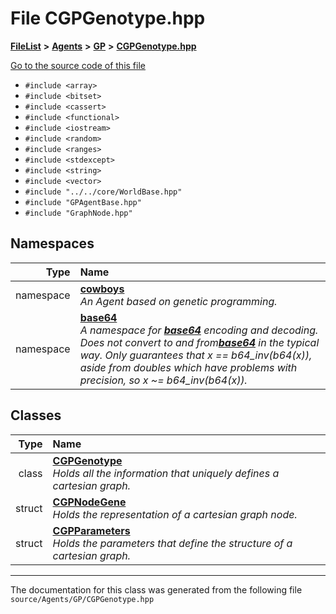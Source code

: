 

# File CGPGenotype.hpp



[**FileList**](files.md) **>** [**Agents**](dir_425e53e3c77c59c8573ea1fd0ff9622a.md) **>** [**GP**](dir_24320de467b989ce68b31a9ae5cbbd05.md) **>** [**CGPGenotype.hpp**](_c_g_p_genotype_8hpp.md)

[Go to the source code of this file](_c_g_p_genotype_8hpp_source.md)



* `#include <array>`
* `#include <bitset>`
* `#include <cassert>`
* `#include <functional>`
* `#include <iostream>`
* `#include <random>`
* `#include <ranges>`
* `#include <stdexcept>`
* `#include <string>`
* `#include <vector>`
* `#include "../../core/WorldBase.hpp"`
* `#include "GPAgentBase.hpp"`
* `#include "GraphNode.hpp"`













## Namespaces

| Type | Name |
| ---: | :--- |
| namespace | [**cowboys**](namespacecowboys.md) <br>_An Agent based on genetic programming._  |
| namespace | [**base64**](namespacecowboys_1_1base64.md) <br>_A namespace for_ [_**base64**_](namespacecowboys_1_1base64.md) _encoding and decoding. Does not convert to and from_[_**base64**_](namespacecowboys_1_1base64.md) _in the typical way. Only guarantees that x == b64\_inv(b64(x)), aside from doubles which have problems with precision, so x ~= b64\_inv(b64(x))._ |


## Classes

| Type | Name |
| ---: | :--- |
| class | [**CGPGenotype**](classcowboys_1_1_c_g_p_genotype.md) <br>_Holds all the information that uniquely defines a cartesian graph._  |
| struct | [**CGPNodeGene**](structcowboys_1_1_c_g_p_node_gene.md) <br>_Holds the representation of a cartesian graph node._  |
| struct | [**CGPParameters**](structcowboys_1_1_c_g_p_parameters.md) <br>_Holds the parameters that define the structure of a cartesian graph._  |



















































------------------------------
The documentation for this class was generated from the following file `source/Agents/GP/CGPGenotype.hpp`

